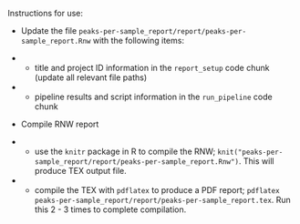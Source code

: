 Instructions for use:

- Update the file `peaks-per-sample_report/report/peaks-per-sample_report.Rnw` with the following items:
- - title and project ID information in the `report_setup` code chunk (update all relevant file paths)
- - pipeline results and script information in the `run_pipeline` code chunk

- Compile RNW report
- - use the `knitr` package in R to compile the RNW; `knit("peaks-per-sample_report/report/peaks-per-sample_report.Rnw")`. This will produce TEX output file.
- - compile the TEX with `pdflatex` to produce a PDF report; `pdflatex peaks-per-sample_report/report/peaks-per-sample_report.tex`. Run this 2 - 3 times to complete compilation.
